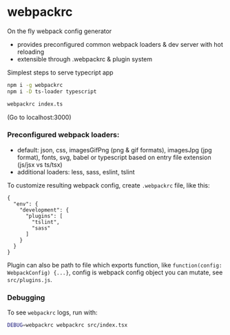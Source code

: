 # webpackrc

On the fly webpack config generator
  - provides preconfigured common webpack loaders & dev server with hot reloading
  - extensible through .webpackrc & plugin system

Simplest steps to serve typecript app
```bash
npm i -g webpackrc
npm i -D ts-loader typescript

webpackrc index.ts
```
(Go to localhost:3000)


### Preconfigured webpack loaders:
  - default: json, css, imagesGifPng (png & gif formats), imagesJpg (jpg format), fonts, svg, babel or typescript based on entry file extension (js/jsx vs ts/tsx)
  - additional loaders: less, sass, eslint, tslint

To customize resulting webpack config, create `.webpackrc` file, like this:
```
{
  "env": {
    "development": {
      "plugins": [
        "tslint",
        "sass"
      ]
    }
  }
}
```
Plugin can also be path to file which exports function, like `function(config: WebpackConfig) {...}`, config is webpack config object you can mutate, see `src/plugins.js`.


### Debugging
To see `webpackrc` logs, run with:
```bash
DEBUG=webpackrc webpackrc src/index.tsx 
```
